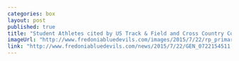 ```yaml
---
categories: box
layout: post
published: true
title: "Student Athletes cited by US Track & Field and Cross Country Coaches Association for their academic achievements."
imageUrl: "http://www.fredoniabluedevils.com/images/2015/7/22/rp_primary_mulcahy_morrison_hess.jpg"
link: "http://www.fredoniabluedevils.com/news/2015/7/22/GEN_0722154511.aspx"
---
```



